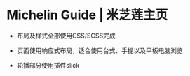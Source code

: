 # Michelin Guide | 米芝莲主页

- 布局及样式全部使用CSS/SCSS完成
- 页面使用响应式布局，适合使用台式、手提以及平板电脑浏览
- 轮播部分使用插件slick







  ​


